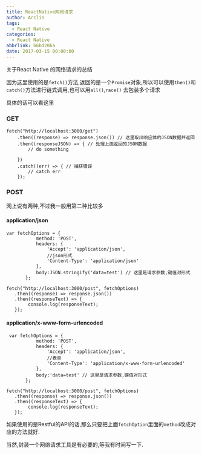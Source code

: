 ```yaml
---
title: ReactNative网络请求
author: Arclin
tags:
  - React Native
categories:
  - React Native
abbrlink: b6bd206a
date: 2017-03-15 00:00:00
---
```

关于React Native 的网络请求的总结

<!-- more -->

因为这里使用的是`fetch()`方法,返回的是一个`Promise`对象,所以可以使用`then()`和`catch()`方法进行链式调用,也可以用`all()`,`race()` 去包装多个请求

具体的话可以看这里

### GET
```
fetch("http://localhost:3000/get")
	.then((response) => response.json()) // 这里取出响应体的JSON数据并返回
	.then((responseJSON) => { // 处理上面返回的JSON数据
		// do something
		
	})
	.catch((err) => { // 捕获错误
		// catch err
	});
```
### POST
网上说有两种,不过我一般用第二种比较多

#### application/json
```
var fetchOptions = {
           method: 'POST',
           headers: {
               'Accept': 'application/json',
               //json形式
               'Content-Type': 'application/json'
           },
           body:JSON.stringify('data=test') // 这里是请求参数,键值对形式
       };

fetch("http://localhost:3000/post", fetchOptions)
   .then((response) => response.json())
   .then((responseText) => {
        console.log(responseText);
   });
```

#### application/x-www-form-urlencoded

```
 var fetchOptions = {
           method: 'POST',
           headers: {
               'Accept': 'application/json',
               //表单
               'Content-Type': 'application/x-www-form-urlencoded'
           },
           body:'data=test' // 这里是请求参数,键值对形式
       };

fetch("http://localhost:3000/post", fetchOptions)
   .then((response) => response.json())
   .then((responseText) => {
        console.log(responseText);
   });
```
如果使用的是Restful的API的话,那么只要把上面`fetchOption`里面的`method`改成对应的方法就好.

当然,封装一个网络请求工具是有必要的,等我有时间写一下.